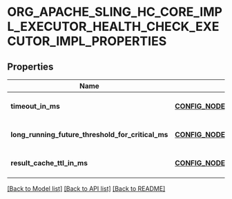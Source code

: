 # ORG_APACHE_SLING_HC_CORE_IMPL_EXECUTOR_HEALTH_CHECK_EXECUTOR_IMPL_PROPERTIES

## Properties
Name | Type | Description | Notes
------------ | ------------- | ------------- | -------------
**timeout_in_ms** | [**CONFIG_NODE_PROPERTY_INTEGER**](configNodePropertyInteger.md) |  | [optional] [default to null]
**long_running_future_threshold_for_critical_ms** | [**CONFIG_NODE_PROPERTY_INTEGER**](configNodePropertyInteger.md) |  | [optional] [default to null]
**result_cache_ttl_in_ms** | [**CONFIG_NODE_PROPERTY_INTEGER**](configNodePropertyInteger.md) |  | [optional] [default to null]

[[Back to Model list]](../README.md#documentation-for-models) [[Back to API list]](../README.md#documentation-for-api-endpoints) [[Back to README]](../README.md)



